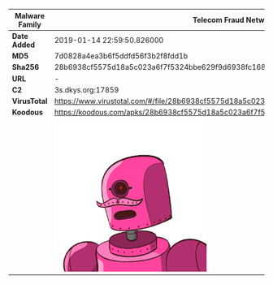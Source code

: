 | Malware Family | Telecom Fraud Network for South Koreans                      |
| -------------- | ------------------------------------------------------------ |
| **Date Added** | 2019-01-14 22:59:50.826000                                                   |
| **MD5**        | 7d0828a4ea3b6f5ddfd56f3b2f8fdd1b                             |
| **Sha256**     | 28b6938cf5575d18a5c023a6f7f5324bbe629f9d6938fc1689b7cdda170bbc65 |
| **URL**        | -                                                            |
| **C2**         | 3s.dkys.org:17859 |
| **VirusTotal** | https://www.virustotal.com/#/file/28b6938cf5575d18a5c023a6f7f5324bbe629f9d6938fc1689b7cdda170bbc65/detection |
| **Koodous**    | https://koodous.com/apks/28b6938cf5575d18a5c023a6f7f5324bbe629f9d6938fc1689b7cdda170bbc65 |
|                | ![](../assets/28b6938cf5575d18a5c023a6f7f5324bbe629f9d6938fc1689b7cdda170bbc65.png) |